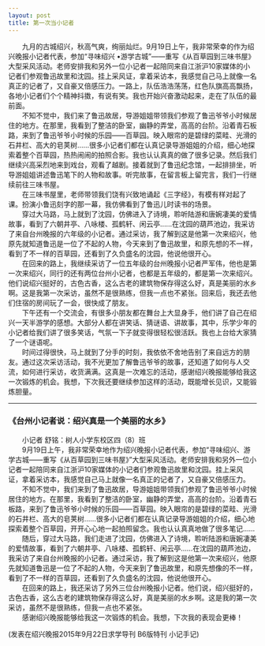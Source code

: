 ```yaml
---
layout: post
title: 第一次当小记者
---
```



　　九月的古城绍兴，秋高气爽，绚丽灿烂。9月19日上午，我非常荣幸的作为绍兴晚报小记者代表，参加“寻味绍兴 •游学古城”——重写《从百草园到三味书屋》大型采风活动。老师安排我和另外一位小记者一起陪同来自江浙沪10家媒体的小记者们参观鲁迅故里和沈园。挂上采风证，拿着采访本，我感觉自己马上就像一名真正的记者了，又自豪又倍感压力。一路上，队伍浩浩荡荡，红色队旗高高飘扬，各地小记者们个个精神抖擞，有说有笑。我也开始兴奋激动起来，走在了队伍的最前面。    
　　不知不觉中，我们来了鲁迅故居，导游姐姐带领我们参观了鲁迅爷爷小时候居住的地方。在那里，我看到了整洁的卧室，幽静的弄堂，高高的台阶。沿着青石板路，来到了鲁迅爷爷小时候的乐园——百草园。映入眼帘的是碧绿的菜畦、光滑的石井栏、高大的皂荚树……很多小记者们都在认真记录导游姐姐的介绍，细心地探索着整个百草园，热热闹闹的拍照合影。我也认认真真的做了很多记录。然后我们继续兴高采烈地来到戏台，观看了越剧。接着就到了鲁迅纪念馆，一起排排坐，听导游姐姐讲述鲁迅笔下的人物和故事。听完故事，在留言板上留完言，我们一行继续前往三味书屋。    
　　在三味书屋里，老师带领我们饶有兴致地诵起《三字经》，有模有样对起了课。扮演小鲁迅刻字的那一幕，我仿佛看到了鲁迅儿时读书的场景。    
　　穿过大马路，马上就到了沈园，仿佛进入了诗境，聆听陆游和唐婉凄美的爱情故事，看到了六朝井亭、八咏楼、孤鹤轩、闲云亭……在沈园的葫芦池边，我采访了来自台州晚报的六年级的小记者。通过采访，我了解到这是他第一次来绍兴，他原先就知道鲁迅是一位了不起的人物，今天来到了鲁迅故里，和原先想的不一样，看到了不一样的百草园，还看到了久负盛名的沈园，他说他很开心。    
　　在回来的路上，我继续采访了一位五年级的台州晚报小记者严军伟，他也是第一次来绍兴，同行的还有两位台州小记者，也都是五年级的，都是第一次来绍兴。他们说绍兴挺好的，古色古香，这么古老的建筑物保存得这么好，真是美丽的水乡啊。这是我第一次采访，虽然不是很熟练，但我一点也不紧张。回来后，我还去他们住宿的房间玩了一会，很快成了朋友。    
　　下午还有一个交流会，有很多小朋友都在舞台上大显身手，他们讲了自己在绍兴一天半游学的感想。大部分人都在讲笑话、猜谜语、讲故事，其中，乐学少年的小记者给我们讲了很多笑话，气氛一下子就变得很轻松很活跃。我也上台给大家猜了一个谜语呢。    
　　时间过得很快，马上就到了分手的时刻，我依依不舍地告别了来自远方的朋友。通过这次采访活动，我不光更加了解鲁迅爷爷的故事，还知道了如何与人交流，如何进行采访，收货满满。这真是一次难忘的活动，感谢绍兴晚报能够给我这一次锻炼的机会。我想，下次我还要继续参加这样的活动，既能增长见识，又能锻炼胆量。    
    
    
***
    
    
### 《台州小记者说：绍兴真是一个美丽的水乡》    
　　小记者 舒铭：树人小学东校区四（8）班    
　　9月19日上午，我非常荣幸地作为绍兴晚报小记者代表，参加“寻味绍兴、游学古城——重写《从百草园到三味书屋》”大型采风活动。老师安排我和另外一位小记者一起陪同来自江浙沪10家媒体的小记者们参观鲁迅故里和沈园。挂上采风证，拿着采访本，我感觉自己马上就像一名真正的记者了，又自豪又倍感压力。    
　　不知不觉中，我们来到了鲁迅故居，导游姐姐带领我们参观了鲁迅爷爷小时候居住的地方。在那里，我看到了整洁的卧室，幽静的弄堂，高高的台阶。沿着青石板路，来到了鲁迅爷爷小时候的乐园——百草园。映入眼帘的是碧绿的菜畦、光滑的石井栏、高大的皂荚树……很多小记者们都在认真记录导游姐姐的介绍，细心地探索着整个百草园，开开心心地一起拍照留念。我也认认真真地做了很多笔记……    
　　随后，穿过大马路，我们走进了沈园，仿佛进入了诗境，聆听陆游和唐婉凄美的爱情故事，看到了六朝井亭、八咏楼、孤鹤轩、闲云亭……在沈园的葫芦池边，我采访了来自台州晚报的小记者。通过采访，我了解到这是他第一次来绍兴，他原先就知道鲁迅是一位了不起的人物，今天来到了鲁迅故里，和原先想像的不一样，看到了不一样的百草园，还看到了久负盛名的沈园，他说他很开心。    
　　在回来的路上，我还采访了另外三位台州晚报小记者。他们说，绍兴挺好的，古色古香，这么古老的建筑物保存得这么好，真是美丽的水乡啊。这是我的第一次采访，虽然不是很熟练，但我一点也不紧张。    
　　感谢绍兴晚报能够给我这一次锻炼的机会。我想，下次我的表现会更棒！    
    
    
(发表在绍兴晚报2015年9月22日求学导刊 B6版特刊 小记手记)   
